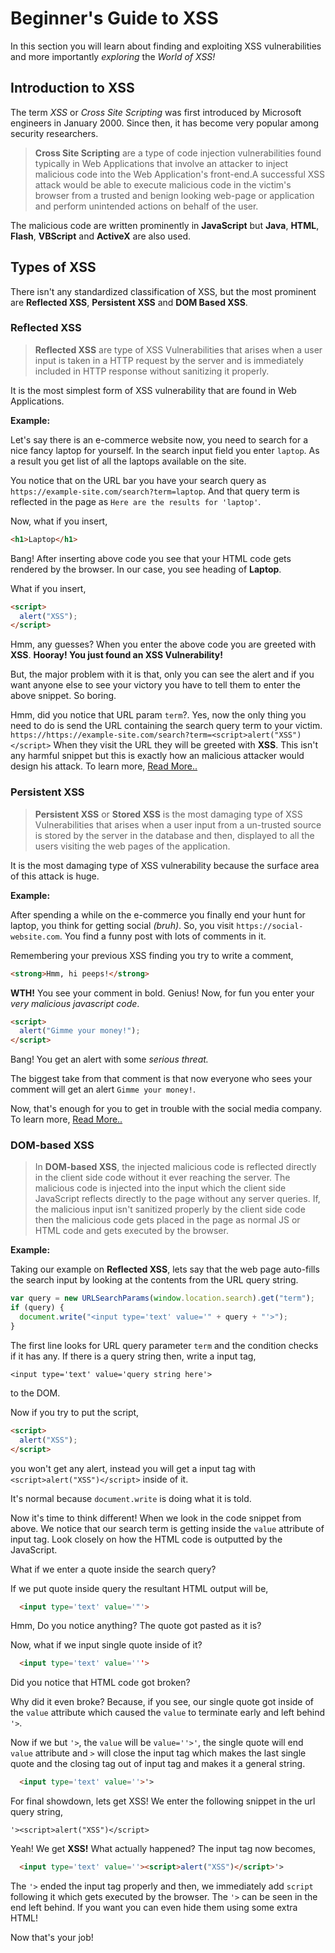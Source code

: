 # Beginner's Guide to XSS

In this section you will learn about finding and exploiting XSS vulnerabilities and more importantly _exploring_ the _World of XSS!_

## Introduction to XSS

The term _XSS_ or _Cross Site Scripting_ was first introduced by Microsoft engineers in January 2000. Since then, it has become very popular among security researchers.

> **Cross Site Scripting** are a type of code injection vulnerabilities found typically in Web Applications that involve an attacker to inject malicious code into the Web Application's front-end.A successful XSS attack would be able to execute malicious code in the victim's browser from a trusted and benign looking web-page or application and perform unintended actions on behalf of the user.

The malicious code are written prominently in **JavaScript** but **Java**, **HTML**, **Flash**, **VBScript** and **ActiveX** are also used.

## Types of XSS

There isn't any standardized classification of XSS, but the most prominent are **Reflected XSS**, **Persistent XSS** and **DOM Based XSS**.

### Reflected XSS

> **Reflected XSS** are type of XSS Vulnerabilities that arises when a user input is taken in a HTTP request by the server and is immediately included in HTTP response without sanitizing it properly.

It is the most simplest form of XSS vulnerability that are found in Web Applications.

**Example:**

Let's say there is an e-commerce website now, you need to search for a nice fancy laptop for yourself. In the search input field you enter `laptop`. As a result you get list of all the laptops available on the site.

You notice that on the URL bar you have your search query as `https://example-site.com/search?term=laptop`.
And that query term is reflected in the page as `Here are the results for 'laptop'`.

Now, what if you insert,

```html
<h1>Laptop</h1>
```

Bang! After inserting above code you see that your HTML code gets rendered by the browser. In our case, you see heading of **Laptop**.

What if you insert,

```html
<script>
  alert("XSS");
</script>
```

Hmm, any guesses? When you enter the above code you are greeted with **XSS**.
**Hooray! You just found an XSS Vulnerability!**

But, the major problem with it is that, only you can see the alert and if you want anyone else to see your victory you have to tell them to enter the above snippet. So boring.

Hmm, did you notice that URL param `term`?. Yes, now the only thing you need to do is send the URL containing the search query term to your victim.
`https://https://example-site.com/search?term=<script>alert("XSS")</script>`
When they visit the URL they will be greeted with **XSS**. This isn't any harmful snippet but this is exactly how an malicious attacker would design his attack. To learn more,
[Read More..](./Reflected%20XSS.md)

### Persistent XSS

> **Persistent XSS** or **Stored XSS** is the most damaging type of XSS Vulnerabilities that arises when a user input from a un-trusted source is stored by the server in the database and then, displayed to all the users visiting the web pages of the application.

It is the most damaging type of XSS vulnerability because the surface area of this attack is huge.

**Example:**

After spending a while on the e-commerce you finally end your hunt for laptop, you think for getting social _(bruh)_. So, you visit `https://social-website.com`. You find a funny post with lots of comments in it.

Remembering your previous XSS finding you try to write a comment,

```html
<strong>Hmm, hi peeps!</strong>
```

**WTH!** You see your comment in bold. Genius! Now, for fun you enter your _very malicious javascript code_.

```html
<script>
  alert("Gimme your money!");
</script>
```

Bang! You get an alert with some _serious threat._

The biggest take from that comment is that now everyone who sees your comment will get an alert `Gimme your money!`.

Now, that's enough for you to get in trouble with the social media company. To learn more,
[Read More..](./Persistent%20XSS.md)

### DOM-based XSS

> In **DOM-based XSS**, the injected malicious code is reflected directly in the client side code without it ever reaching the server.
>The malicious code is injected into the input which the client side JavaScript reflects directly to the page without any server queries. If, the malicious input isn't sanitized properly by the client side code then the malicious code gets placed in the page as normal JS or HTML code and gets executed by the browser.

**Example:**

Taking our example on **Reflected XSS**, lets say that the web page auto-fills the search input by looking at the contents from the URL query string.

```javascript
var query = new URLSearchParams(window.location.search).get("term");
if (query) {
  document.write("<input type='text' value='" + query + "'>");
}
```

The first line looks for URL query parameter `term` and the condition checks if it has any. If there is a query string then, write a input tag,

`<input type='text' value='query string here'>` 

to the DOM.

Now if you try to put the script,

```html
<script>
  alert("XSS");
</script>
```

you won't get any alert, instead you will get a input tag with `<script>alert("XSS")</script>` inside of it.

It's normal because `document.write` is doing what it is told.

Now it's time to think different!
When we look in the code snippet from above. We notice that our search term is getting inside the `value` attribute of input tag.
Look closely on how the HTML code is outputted by the JavaScript. 

What if we enter a  quote inside the search query?

If we put  quote inside query the resultant HTML output will be,

```html
  <input type='text' value='"'>
```

Hmm, Do you notice anything? The quote got pasted as it is?

 Now, what if we input single quote inside of it?

```html
  <input type='text' value='''>
```

Did you notice that HTML code got broken?

Why did it even broke? Because, if you see, our single quote got inside of the `value` attribute which caused the `value` to terminate early and left behind `'>`.

Now if we but `'>`, the  `value` will be `value=''>'`, the single quote will end `value` attribute and `>` will close the input tag which makes the last single quote and the closing tag out of input tag and makes it a general string.

```html
  <input type='text' value=''>'>
```

For final showdown, lets get XSS!
We enter the following snippet in the url query string,

`'><script>alert("XSS")</script>`

Yeah! We get **XSS!**
What actually happened?
The input tag now becomes,

```html
  <input type='text' value=''><script>alert("XSS")</script>'>
```

The `'>` ended the input tag properly and then, we immediately add `script` following it which gets executed by the browser.
 The `'>` can be seen in the end left behind. If you want you can even hide them using some extra HTML!

Now that's your job!
